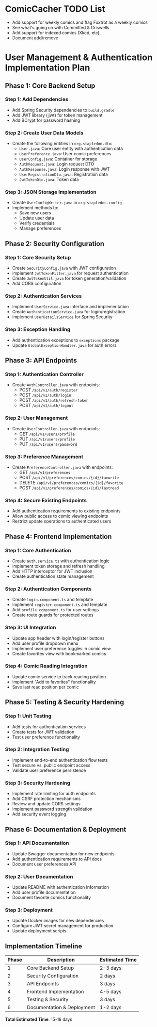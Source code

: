 # ComicCacher TODO List

* Add support for weekly comics and flag Foxtrot as a weekly comics
* See what's going on with Committed &amp; Griswells
* Add support for indexed comics (Xkcd, etc)
* Document add/remove

# User Management & Authentication Implementation Plan

## Phase 1: Core Backend Setup

### Step 1: Add Dependencies
- Add Spring Security dependencies to `build.gradle`
- Add JWT library (jjwt) for token management
- Add BCrypt for password hashing

### Step 2: Create User Data Models
- Create the following entities in `org.stapledon.dto`:
  - `User.java`: Core user entity with authentication data
  - `UserPreference.java`: User comic preferences
  - `UserConfig.java`: Container for storage
  - `AuthRequest.java`: Login request DTO
  - `AuthResponse.java`: Login response with JWT
  - `UserRegistrationDto.java`: Registration data
  - `JwtTokenDto.java`: Token data

### Step 3: JSON Storage Implementation
- Create `UserConfigWriter.java` in `org.stapledon.config`
- Implement methods to:
  - Save new users
  - Update user data
  - Verify credentials
  - Manage preferences

## Phase 2: Security Configuration

### Step 1: Core Security Setup
- Create `SecurityConfig.java` with JWT configuration
- Implement `JwtTokenFilter.java` for request authentication
- Create `JwtTokenUtil.java` for token generation/validation
- Add CORS configuration

### Step 2: Authentication Services
- Implement `UserService.java` interface and implementation
- Create `AuthenticationService.java` for login/registration
- Implement `UserDetailsService` for Spring Security

### Step 3: Exception Handling
- Add authentication exceptions to `exceptions` package
- Update `GlobalExceptionHandler.java` for auth errors

## Phase 3: API Endpoints

### Step 1: Authentication Controller
- Create `AuthController.java` with endpoints:
  - POST `/api/v1/auth/register`
  - POST `/api/v1/auth/login`
  - POST `/api/v1/auth/refresh-token`
  - POST `/api/v1/auth/logout`

### Step 2: User Management
- Create `UserController.java` with endpoints:
  - GET `/api/v1/users/profile`
  - PUT `/api/v1/users/profile`
  - PUT `/api/v1/users/password`

### Step 3: Preference Management
- Create `PreferenceController.java` with endpoints:
  - GET `/api/v1/preferences`
  - POST `/api/v1/preferences/comics/{id}/favorite`
  - DELETE `/api/v1/preferences/comics/{id}/favorite`
  - POST `/api/v1/preferences/comics/{id}/lastread`

### Step 4: Secure Existing Endpoints
- Add authentication requirements to existing endpoints
- Allow public access to comic viewing endpoints
- Restrict update operations to authenticated users

## Phase 4: Frontend Implementation

### Step 1: Core Authentication
- Create `auth.service.ts` with authentication logic
- Implement token storage and refresh handling
- Add HTTP interceptor for JWT inclusion
- Create authentication state management

### Step 2: Authentication Components
- Create `login.component.ts` and template
- Implement `register.component.ts` and template
- Add `profile.component.ts` for user settings
- Create route guards for protected routes

### Step 3: UI Integration
- Update app header with login/register buttons
- Add user profile dropdown menu
- Implement user preference toggles in comic view
- Create favorites view with bookmarked comics

### Step 4: Comic Reading Integration
- Update comic service to track reading position
- Implement "Add to favorites" functionality
- Save last read position per comic

## Phase 5: Testing & Security Hardening

### Step 1: Unit Testing
- Add tests for authentication services
- Create tests for JWT validation
- Test user preference functionality

### Step 2: Integration Testing
- Implement end-to-end authentication flow tests
- Test secure vs. public endpoint access
- Validate user preference persistence

### Step 3: Security Hardening
- Implement rate limiting for auth endpoints
- Add CSRF protection mechanisms
- Review and update CORS settings
- Implement password strength validation
- Add security event logging

## Phase 6: Documentation & Deployment

### Step 1: API Documentation
- Update Swagger documentation for new endpoints
- Add authentication requirements to API docs
- Document user preferences API

### Step 2: User Documentation
- Update README with authentication information
- Add user profile documentation
- Document favorite comics functionality

### Step 3: Deployment
- Update Docker images for new dependencies
- Configure JWT secret management for production
- Update deployment scripts

## Implementation Timeline

| Phase | Description | Estimated Time |
|-------|-------------|----------------|
| 1     | Core Backend Setup | 2-3 days |
| 2     | Security Configuration | 2 days |
| 3     | API Endpoints | 3 days |
| 4     | Frontend Implementation | 4-5 days |
| 5     | Testing & Security | 3 days |
| 6     | Documentation & Deployment | 1-2 days |

**Total Estimated Time**: 15-18 days